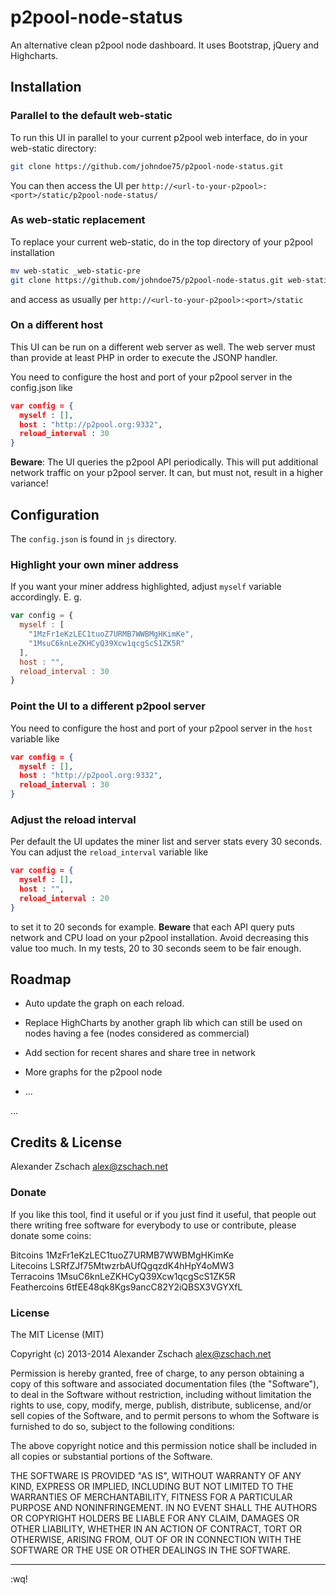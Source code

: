 p2pool-node-status
==================

An alternative clean p2pool node dashboard. It uses Bootstrap, jQuery and Highcharts.

## Installation

### Parallel to the default web-static

To run this UI in parallel to your current p2pool web interface, do in your web-static directory:

``` Bash
git clone https://github.com/johndoe75/p2pool-node-status.git
```

You can then access the UI per `http://<url-to-your-p2pool>:<port>/static/p2pool-node-status/`

### As web-static replacement

To replace your current web-static, do in the top directory of your p2pool installation

``` Bash
mv web-static _web-static-pre
git clone https://github.com/johndoe75/p2pool-node-status.git web-static
```

and access as usually per `http://<url-to-your-p2pool>:<port>/static`

### On a different host

This UI can be run on a different web server as well.  The web server must than provide at least PHP in order to execute the JSONP handler.

You need to configure the host and port of your p2pool server in the config.json like

``` JSON
var config = {
  myself : [],
  host : "http://p2pool.org:9332",
  reload_interval : 30
}
```

**Beware**:  The UI queries the p2pool API periodically.  This will put additional network traffic on your p2pool server.  It can, but must not, result in a higher variance!

## Configuration

The `config.json` is found in `js` directory.

### Highlight your own miner address

If you want your miner address highlighted, adjust `myself` variable accordingly. E. g.

``` JavaScript
var config = {
  myself : [
    "1MzFr1eKzLEC1tuoZ7URMB7WWBMgHKimKe",
    "1MsuC6knLeZKHCyQ39Xcw1qcgScS1ZK5R"
  ],
  host : "",
  reload_interval : 30
}
```

### Point the UI to a different p2pool server


You need to configure the host and port of your p2pool server in the `host` variable like

``` JSON
var config = {
  myself : [],
  host : "http://p2pool.org:9332",
  reload_interval : 30
}
```

### Adjust the reload interval

Per default the UI updates the miner list and server stats every 30 seconds.  You can adjust the `reload_interval` variable like

``` JSON
var config = {
  myself : [],
  host : "",
  reload_interval : 20
}
```

to set it to 20 seconds for example.  **Beware** that each API query puts network and CPU load on your p2pool installation.  Avoid decreasing this value too much.  In my tests, 20 to 30 seconds seem to be fair enough.


## Roadmap

- Auto update the graph on each reload.

- Replace HighCharts by another graph lib which can still be used on nodes having a fee (nodes considered as commercial)

- Add section for recent shares and share tree in network

- More graphs for the p2pool node

- …

…

## Credits & License

Alexander Zschach <alex@zschach.net>

### Donate

If you like this tool, find it useful or if you just find it useful, that people out there writing free software for everybody to use or contribute, please donate some coins:

Bitcoins 1MzFr1eKzLEC1tuoZ7URMB7WWBMgHKimKe  
Litecoins LSRfZJf75MtwzrbAUfQgqzdK4hHpY4oMW3  
Terracoins 1MsuC6knLeZKHCyQ39Xcw1qcgScS1ZK5R  
Feathercoins 6tfEE48qk8Kgs9ancC82Y2iQBSX3VGYXfL  

### License

The MIT License (MIT)

Copyright (c) 2013-2014 Alexander Zschach alex@zschach.net

Permission is hereby granted, free of charge, to any person obtaining a copy of this software and associated documentation files (the "Software"), to deal in the Software without restriction, including without limitation the rights to use, copy, modify, merge, publish, distribute, sublicense, and/or sell copies of the Software, and to permit persons to whom the Software is furnished to do so, subject to the following conditions:

The above copyright notice and this permission notice shall be included in all copies or substantial portions of the Software.

THE SOFTWARE IS PROVIDED "AS IS", WITHOUT WARRANTY OF ANY KIND, EXPRESS OR IMPLIED, INCLUDING BUT NOT LIMITED TO THE WARRANTIES OF MERCHANTABILITY, FITNESS FOR A PARTICULAR PURPOSE AND NONINFRINGEMENT. IN NO EVENT SHALL THE AUTHORS OR COPYRIGHT HOLDERS BE LIABLE FOR ANY CLAIM, DAMAGES OR OTHER LIABILITY, WHETHER IN AN ACTION OF CONTRACT, TORT OR OTHERWISE, ARISING FROM, OUT OF OR IN CONNECTION WITH THE SOFTWARE OR THE USE OR OTHER DEALINGS IN THE SOFTWARE.

--------------------------

:wq!


